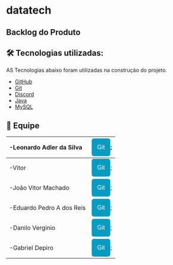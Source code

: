# datatech

## Backlog do Produto

## 🛠️ Tecnologias utilizadas:
AS Tecnologias abaixo foram utilizadas na construção do projeto.
- [GitHub](https://github.com/)
- [Git](https://github.com/)
- [Discord](https://discord.com/)
- [Java](https://www.java.com/pt-BR/)
- [MySQL](https://www.mysql.com/)

## :busts_in_silhouette: Equipe	
|-Leonardo Adler da Silva|<a href="https://github.com/DatatechOffice/datatech_api/edit/main/README.md "><button style="background: #069cc2; border-radius: 6px; padding: 15px; cursor: pointer; color: #fff; border: none; font-size: 16px;">Git</button></a>;|
|:--|:--|
|-Vitor|<a href="https://github.com/DatatechOffice/datatech_api/edit/main/README.md"><button style="background: #069cc2; border-radius: 6px; padding: 15px; cursor: pointer; color: #fff; border: none; font-size: 16px;">Git</button></a>;|
|-João Vitor Machado|<a href="https://github.com/DatatechOffice/datatech_api/edit/main/README.md"><button style="background: #069cc2; border-radius: 6px; padding: 15px; cursor: pointer; color: #fff; border: none; font-size: 16px;">Git</button></a>;|
|-Eduardo Pedro A dos Reis|<a href="https://github.com/DatatechOffice/datatech_api/edit/main/README.md"><button style="background: #069cc2; border-radius: 6px; padding: 15px; cursor: pointer; color: #fff; border: none; font-size: 16px;">Git</button></a>;|
|-Danilo Verginio|<a href="https://github.com/Daniloel/Bertoti/blob/main/Engenharia%20de%20Software/CasodeUso.png"><button style="background: #069cc2; border-radius: 6px; padding: 15px; cursor: pointer; color: #fff; border: none; font-size: 16px;">Git</button></a>;|
|-Gabriel Depiro|<a href="https://github.com/DatatechOffice/datatech_api/edit/main/README.md"><button style="background: #069cc2; border-radius: 6px; padding: 15px; cursor: pointer; color: #fff; border: none; font-size: 16px;">Git</button></a>;|
</td>	

